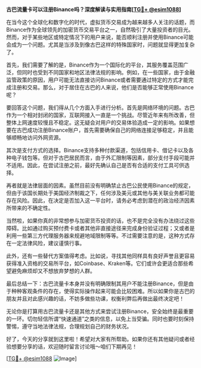 **古巴流量卡可以注册Binance吗？深度解读与实用指南[[TG💪+ @esim1088](https://t.me/s/esim1088)]**

在当今这个全球化和数字化的时代，虚拟货币交易成为越来越多人关注的话题，而Binance作为全球领先的加密货币交易平台之一，自然吸引了大量投资者的目光。然而，对于某些地区或特定情况下的用户来说，能否顺利注册并使用Binance可能会成为一个问题。尤其是当涉及到像古巴这样的特殊国家时，问题就显得更加复杂了。

首先，我们需要了解的是，Binance作为一个国际化的平台，其服务覆盖范围广泛，但同时也受到不同国家和地区法律法规的影响。例如，在一些国家，由于金融监管政策的原因，用户可能无法直接访问Binance或者需要通过特定的方式才能完成注册和交易。那么，对于居住在古巴的人来说，他们是否能够正常使用Binance呢？

要回答这个问题，我们得从几个方面入手进行分析。首先是网络环境的问题。古巴作为一个相对封闭的国家，互联网接入一直是一个挑战。尽管近年来有所改善，但整体上网速度较慢且不稳定。这无疑会对用户的交易体验造成一定的影响。如果想要在古巴成功注册Binance账户，首先需要确保自己的网络连接足够稳定，并且能够顺畅地访问外网资源。

其次是支付方式的选择。Binance支持多种付款渠道，包括信用卡、借记卡以及各种电子钱包等。但对于古巴居民而言，由于外汇限制等因素，部分支付手段可能并不适用。因此，在尝试注册之前，最好先确认自己是否有合适的支付工具可供选择。

再者就是法律层面的因素。虽然目前没有明确禁止古巴公民使用Binance的规定，但由于该国长期处于美国经济制裁之下，任何涉及美元或其他与美关联业务都可能存在风险。因此，在决定是否加入这一平台时，请务必考虑到潜在的政治经济因素所带来的不确定性。

当然啦，如果你真的非常想参与加密货币投资的话，也不是完全没有办法绕过这些障碍。比如通过购买预付费卡或者其他非直接途径来完成身份验证过程；又或者是利用一些第三方代理服务器来规避地域限制等等。不过需要注意的是，这种方式存在一定法律风险，建议谨慎行事。

此外，还有一些替代方案值得考虑。比如说，寻找其他同样具有良好声誉且更容易获得准入资格的交易所平台，如Coinbase、Kraken等。它们或许会更适合那些希望避免麻烦却又不想放弃梦想的人群。

最后总结一下：古巴流量卡本身并没有明确限制其用户不能注册Binance，但是由于种种客观条件的存在，使得实际操作起来可能会比较困难。所以如果你是古巴的朋友并且对此感兴趣的话，不妨多做些功课，权衡利弊后再做出最终决定吧！

无论你是打算用古巴流量卡还是其他方式来尝试注册Binance，安全始终是最重要的一环。切勿轻信所谓“快速通道”之类的信息，以免上当受骗。同时也要时刻保持警惕，遵守当地法律法规，合理规划自己的财务状况。

好了，今天的分享就到这里啦！希望对大家有所帮助。如果你还有其他疑问或者经验想要分享的话，欢迎随时留言讨论哦～咱们下期再见！

[[TG💪+ @esim1088](https://t.me/s/esim1088) ![Image](https://i.postimg.cc/4NQfJmqS/Snipaste-2025-05-13-00-14-12.png)]